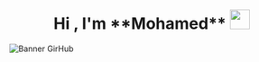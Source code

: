 <h1 align="center"><b>Hi , I'm **Mohamed** </b><img src="https://em-content.zobj.net/source/apple/271/waving-hand_1f44b.png" width="35"></h1>

![Banner GirHub](https://github.com/zaazo/zaazo/assets/99763690/ac69785f-3ef2-4fd1-9c6e-f71fbf69755f)



